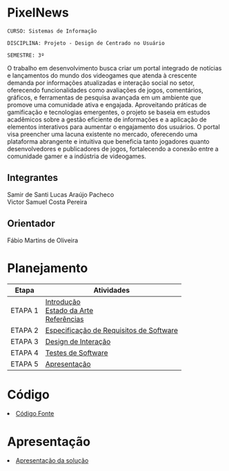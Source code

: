 # PixelNews

`CURSO: Sistemas de Informação`

`DISCIPLINA: Projeto - Design de Centrado no Usuário`

`SEMESTRE: 3º`

O trabalho em desenvolvimento busca criar um portal integrado de notícias e lançamentos do mundo dos videogames que atenda à crescente demanda por informações atualizadas e interação social no setor, oferecendo funcionalidades como avaliações de jogos, comentários, gráficos, e ferramentas de pesquisa avançada em um ambiente que promove uma comunidade ativa e engajada. Aproveitando práticas de gamificação e tecnologias emergentes, o projeto se baseia em estudos acadêmicos sobre a gestão eficiente de informações e a aplicação de elementos interativos para aumentar o engajamento dos usuários. O portal visa preencher uma lacuna existente no mercado, oferecendo uma plataforma abrangente e intuitiva que beneficia tanto jogadores quanto desenvolvedores e publicadores de jogos, fortalecendo a conexão entre a comunidade gamer e a indústria de videogames.

## Integrantes
Samir de Santi
Lucas Araújo Pacheco  
Victor Samuel Costa Pereira  

## Orientador

Fábio Martins de Oliveira

# Planejamento

| Etapa         | Atividades |
|  :----:   | ----------- |
| ETAPA 1         |[Introdução](docs/introducao.md) <br> [Estado da Arte](docs/estado.md) <br> [Referências](docs/referencias.md) |
| ETAPA 2         |[Especificação de Requisitos de Software](docs/especificacao.md) |
| ETAPA 3         |[Design de Interação](docs/design.md) |
| ETAPA 4        |[Testes de Software](docs/testes.md) |
| ETAPA 5         | [Apresentação](docs/apresentacao.md) |


# Código

<li><a href="src/codigo.md"> Código Fonte</a></li>

# Apresentação

<li><a href="docs/apresentacao.md"> Apresentação da solução</a></li>

